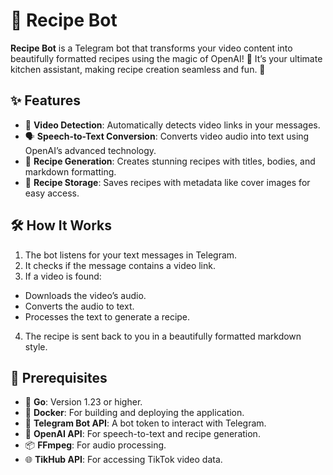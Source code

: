 # 🍳 Recipe Bot

**Recipe Bot** is a Telegram bot that transforms your video content into beautifully formatted recipes using the magic of OpenAI! 🚀 It’s your ultimate kitchen assistant, making recipe creation seamless and fun. 🎉

## ✨ Features

- 🎥 **Video Detection**: Automatically detects video links in your messages.
- 🗣️ **Speech-to-Text Conversion**: Converts video audio into text using OpenAI’s advanced technology.
- 📜 **Recipe Generation**: Creates stunning recipes with titles, bodies, and markdown formatting.
- 📂 **Recipe Storage**: Saves recipes with metadata like cover images for easy access.

## 🛠️ How It Works

1.  The bot listens for your text messages in Telegram.
2.  It checks if the message contains a video link.
3.  If a video is found:
   - Downloads the video’s audio. 
   - Converts the audio to text. 
   - Processes the text to generate a recipe. 
4.  The recipe is sent back to you in a beautifully formatted markdown style.
## 🔑 Prerequisites

- 🐹 **Go**: Version 1.23 or higher.
- 🐳 **Docker**: For building and deploying the application.
- 🤖 **Telegram Bot API**: A bot token to interact with Telegram.
- 🧠 **OpenAI API**: For speech-to-text and recipe generation.
- 📦 **FFmpeg**: For audio processing.
- 🌐 **TikHub API**: For accessing TikTok video data.